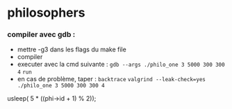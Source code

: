 # philosophers

### compiler avec gdb :
- mettre -g3 dans les flags du make file
- compiler
- executer avec la cmd suivante :
```gdb --args ./philo_one 3 5000 300 300 4```
```run```
- en cas de problème, taper :
```backtrace```
```valgrind --leak-check=yes ./philo_one 3 5000 300 300 4```

usleep( 5 * ((phi->id + 1) % 2));
